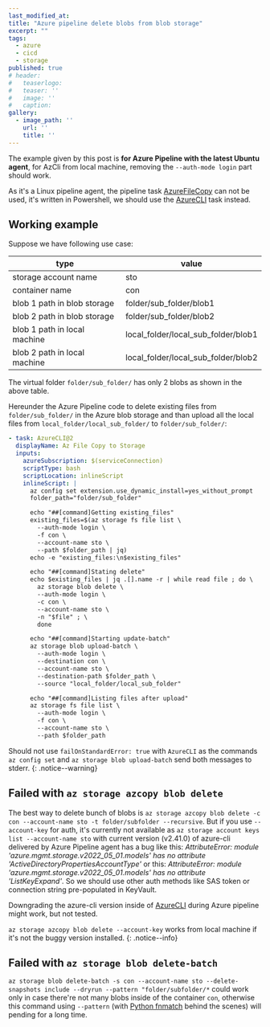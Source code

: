 ```yaml
---
last_modified_at:
title: "Azure pipeline delete blobs from blob storage"
excerpt: ""
tags:
  - azure
  - cicd
  - storage
published: true
# header:
#   teaserlogo:
#   teaser: ''
#   image: ''
#   caption:
gallery:
  - image_path: ''
    url: ''
    title: ''
---
```


The example given by this post is **for Azure Pipeline with the latest Ubuntu agent**, for AzCli from local machine, removing the `--auth-mode login` part should work.

As it's a Linux pipeline agent, the pipeline task [AzureFileCopy](https://learn.microsoft.com/en-us/azure/devops/pipelines/tasks/deploy/azure-file-copy?view=azure-devops) can not be used, it's written in Powershell, we should use the [AzureCLI](https://learn.microsoft.com/en-us/azure/devops/pipelines/tasks/deploy/azure-cli?view=azure-devops) task instead.

## Working example

Suppose we have following use case:

|             type             |                value                |
| ---------------------------- | ----------------------------------- |
| storage account name         | sto                                 |
| container name               | con                                 |
| blob 1 path in blob storage  | folder/sub_folder/blob1             |
| blob 2 path in blob storage  | folder/sub_folder/blob2             |
| blob 1 path in local machine | local_folder/local_sub_folder/blob1 |
| blob 2 path in local machine | local_folder/local_sub_folder/blob2 |

The virtual folder `folder/sub_folder/` has only 2 blobs as shown in the above table.

Hereunder the Azure Pipeline code to delete existing files from `folder/sub_folder/` in the Azure blob storage and than upload all the local files from `local_folder/local_sub_folder/` to `folder/sub_folder/`:

```yaml
- task: AzureCLI@2
  displayName: Az File Copy to Storage
  inputs:
    azureSubscription: $(serviceConnection)
    scriptType: bash
    scriptLocation: inlineScript
    inlineScript: |
      az config set extension.use_dynamic_install=yes_without_prompt
      folder_path="folder/sub_folder"

      echo "##[command]Getting existing_files"
      existing_files=$(az storage fs file list \
        --auth-mode login \
        -f con \
        --account-name sto \
        --path $folder_path | jq)
      echo -e "existing_files:\n$existing_files"

      echo "##[command]Stating delete"
      echo $existing_files | jq .[].name -r | while read file ; do \
        az storage blob delete \
        --auth-mode login \
        -c con \
        --account-name sto \
        -n "$file" ; \
        done

      echo "##[command]Starting update-batch"
      az storage blob upload-batch \
        --auth-mode login \
        --destination con \
        --account-name sto \
        --destination-path $folder_path \
        --source "local_folder/local_sub_folder"

      echo "##[command]Listing files after upload"
      az storage fs file list \
        --auth-mode login \
        -f con \
        --account-name sto \
        --path $folder_path
```

Should not use `failOnStandardError: true` with `AzureCLI` as the commands `az config set` and `az storage blob upload-batch` send both messages to stderr.
{: .notice--warning}

## Failed with `az storage azcopy blob delete`

The best way to delete bunch of blobs is `az storage azcopy blob delete -c con --account-name sto -t folder/subfolder --recursive`. But if you use `--account-key` for auth, it's currently not available as `az storage account keys list --account-name sto` with current version (v2.41.0) of azure-cli delivered by Azure Pipeline agent has a bug like this: *AttributeError: module 'azure.mgmt.storage.v2022_05_01.models' has no attribute 'ActiveDirectoryPropertiesAccountType'* or this: *AttributeError: module 'azure.mgmt.storage.v2022_05_01.models' has no attribute 'ListKeyExpand'*. So we should use other auth methods like SAS token or connection string pre-populated in KeyVault.

Downgrading the azure-cli version inside of [AzureCLI](https://learn.microsoft.com/en-us/azure/devops/pipelines/tasks/deploy/azure-cli?view=azure-devops) during Azure pipeline might work, but not tested.

`az storage azcopy blob delete --account-key` works from local machine if it's not the buggy version installed.
{: .notice--info}

## Failed with `az storage blob delete-batch`

`az storage blob delete-batch -s con --account-name sto --delete-snapshots include --dryrun --pattern "folder/subfolder/*` could work only in case there're not many blobs inside of the container `con`, otherwise this command using `--pattern` (with [Python fnmatch](https://docs.python.org/3.7/library/fnmatch.html) behind the scenes) will pending for a long time.
